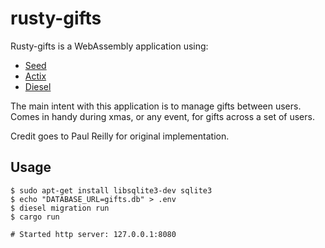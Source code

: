 # rusty-gifts

Rusty-gifts is a WebAssembly application using:

- [Seed](https://seed-rs.org/)
- [Actix](https://github.com/actix/actix)
- [Diesel](http://diesel.rs/)

The main intent with this application is to manage gifts between users.  Comes in handy during xmas, or any event, for gifts across a set of users.

Credit goes to Paul Reilly for original implementation.

## Usage

```
$ sudo apt-get install libsqlite3-dev sqlite3
$ echo "DATABASE_URL=gifts.db" > .env
$ diesel migration run
$ cargo run

# Started http server: 127.0.0.1:8080
```

